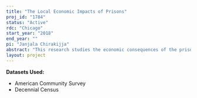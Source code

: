 ```yaml
---
title: "The Local Economic Impacts of Prisons"
proj_id: "1784"
status: "Active"
rdc: "Chicago"
start_year: "2018"
end_year: ""
pi: "Janjala Chirakijja"
abstract: "This research studies the economic consequences of the prison construction boom in the United States. During the last three decades, growth in the prison population in the United States has been the largest in history. One of the biggest challenges in siting new prisons is resistance from local communities. Commonly cited negative impacts of prisons include falling property values, stunted local economic growth, and damage to the community’s reputation and ability to retain and attract businesses. However, prisons are not always unwelcome. Many rural towns have chosen to tie their economies to prisons, believing the institutions provide recession-proof jobs and often a much-needed boost to the stagnant local economy. Using restricted-use data from the Decennial Census and American Community Survey, this research evaluates the effect of prison openings during 1980–2010 on local housing values and rents, local labor markets and neighborhood demographics, as well as the overall welfare impact on residents. The research will also evaluate the Census Bureau's practice of including incarcerated individuals as residents when tabulating public-use community statistics, in light of changing circumstances of the U.S. correctional system."
layout: project
---
```


**Datasets Used:**

  - American Community Survey 
  - Decennial Census 

